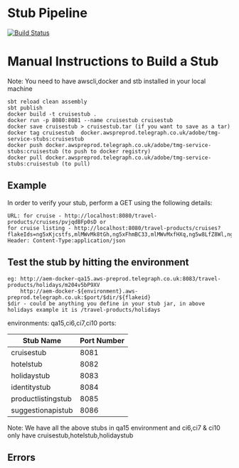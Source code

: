 # Stub Pipeline

[![Build Status](https://img.shields.io/travis/thephpleague/pipeline/master.svg?style=flat-square)](https://jenkins-preprod.aws-preprod.telegraph.co.uk/job/travel-stubs/)

# Manual Instructions to Build a Stub

Note: You need to have awscli,docker and stb installed in your local machine
```
sbt reload clean assembly
sbt publish
docker build -t cruisestub .
docker run -p 8080:8081 --name cruisestub cruisestub
docker save cruisestub > cruisestub.tar (if you want to save as a tar)
docker tag cruisestub  docker.awspreprod.telegraph.co.uk/adobe/tmg-service-stubs:cruisestub
docker push docker.awspreprod.telegraph.co.uk/adobe/tmg-service-stubs:cruisestub (to push to docker registry)
docker pull docker.awspreprod.telegraph.co.uk/adobe/tmg-service-stubs:cruisestub (to pull)
```

## Example
In order to verify your stub, perform a GET using the following details:

```
URL: for cruise - http://localhost:8080/travel-products/cruises/pvjqdBFp0sD or
for cruise listing - http://localhost:8080/travel-products/cruises?flakeIds=ng5xKjcstfs,mlMWvMk8tGh,ng5xFhmBC33,mlMWvMxfHXq,ng5w8LfZ8Wl,ng5w7ZGDGzZ,mlMWvMdxpST,ng5xKs6Mz5C,pClvcx3M5N4
Header: Content-Type:application/json
```

## Test the stub by hitting the environment
```
eg: http://aem-docker-qa15.aws-preprod.telegraph.co.uk:8083/travel-products/holidays/m204v5bP9XV
    http://aem-docker-${environment}.aws-preprod.telegraph.co.uk:$port/$dir/${flakeid}
$dir - could be anything you define in your stub jar, in above holidays example it is /travel-products/holidays
```
environments: qa15,ci6,ci7,ci10 
ports:

| Stub Name | Port Number |
| --- | --- |
| cruisestub    | 8081 |
| hotelstub     | 8082 |
| holidaystub   | 8083 |
| identitystub  | 8084 |
| productlistingstub | 8085 |
| suggestionapistub | 8086 |

Note: We have all the above stubs in qa15 environment and ci6,ci7 & ci10 only have cruisestub,hotelstub,holidaystub

## Errors
